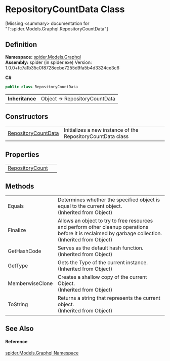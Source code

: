 # RepositoryCountData Class


\[Missing &lt;summary&gt; documentation for "T:spider.Models.Graphql.RepositoryCountData"\]



## Definition
**Namespace:** <a href="a7324a28-4f46-beaa-9269-26a8fa385391">spider.Models.Graphql</a>  
**Assembly:** spider (in spider.exe) Version: 1.0.0+fc7a1b35c0f8728ecbe7255d9fa5b4d3324ce3c6

**C#**
``` C#
public class RepositoryCountData
```

<table><tr><td><strong>Inheritance</strong></td><td>Object  →  RepositoryCountData</td></tr>
</table>



## Constructors
<table>
<tr>
<td><a href="b1f9a461-c4ea-5953-3422-6a93958062c6">RepositoryCountData</a></td>
<td>Initializes a new instance of the RepositoryCountData class</td></tr>
</table>

## Properties
<table>
<tr>
<td><a href="494ccfca-e159-93fb-1661-95ff43ab64b4">RepositoryCount</a></td>
<td> </td></tr>
</table>

## Methods
<table>
<tr>
<td>Equals</td>
<td>Determines whether the specified object is equal to the current object.<br />(Inherited from Object)</td></tr>
<tr>
<td>Finalize</td>
<td>Allows an object to try to free resources and perform other cleanup operations before it is reclaimed by garbage collection.<br />(Inherited from Object)</td></tr>
<tr>
<td>GetHashCode</td>
<td>Serves as the default hash function.<br />(Inherited from Object)</td></tr>
<tr>
<td>GetType</td>
<td>Gets the Type of the current instance.<br />(Inherited from Object)</td></tr>
<tr>
<td>MemberwiseClone</td>
<td>Creates a shallow copy of the current Object.<br />(Inherited from Object)</td></tr>
<tr>
<td>ToString</td>
<td>Returns a string that represents the current object.<br />(Inherited from Object)</td></tr>
</table>

## See Also


#### Reference
<a href="a7324a28-4f46-beaa-9269-26a8fa385391">spider.Models.Graphql Namespace</a>  
